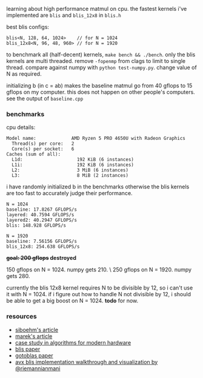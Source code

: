 
learning about high performance matmul on cpu. the fastest kernels i've implemented
are `blis` and `blis_12x8` in `blis.h`

best blis configs:
```
blis<N, 128, 64, 1024>    // for N = 1024
blis_12x8<N, 96, 48, 960> // for N = 1920
```

to benchmark all (half-decent) kernels, `make bench && ./bench`. only the blis
kernels are multi threaded. remove `-fopenmp` from clags to limit to single thread.
compare against numpy with `python test-numpy.py`. change value of N as required.


initializing b (in c = ab) makes the baseline matmul go from 40 gflops to 15 gflops
on my computer. this does not happen on other people's computers. see the output of
`baseline.cpp`

### benchmarks

cpu details:
```
Model name:             AMD Ryzen 5 PRO 4650U with Radeon Graphics
  Thread(s) per core:   2
  Core(s) per socket:   6
Caches (sum of all):      
  L1d:                    192 KiB (6 instances)
  L1i:                    192 KiB (6 instances)
  L2:                     3 MiB (6 instances)
  L3:                     8 MiB (2 instances)
```


i have randomly initialized b in the benchmarks otherwise the blis kernels are too fast
to accurately judge their performance.


```
N = 1024
baseline: 17.8267 GFLOPS/s
layered: 40.7594 GFLOPS/s
layered2: 40.2947 GFLOPS/s
blis: 148.928 GFLOPS/s

N = 1920
baseline: 7.56156 GFLOPS/s
blis_12x8: 254.638 GFLOPS/s
```



**~~goal: 200 gflops~~ destroyed**

150 gflops on N = 1024. numpy gets 210. \\
250 gflops on N = 1920. numpy gets 280.


currently the blis 12x8 kernel requires N to be divisible by 12, so i can't use it with 
N = 1024. if i figure out how to handle N not divisible by 12, i should be able to get
a big boost on N = 1024. **todo** for now.


### resources

- [siboehm's article](https://siboehm.com/articles/22/fast-mmm-on-cpu)
- [marek's article](https://marek.ai/matrix-multiplication-on-cpu.html)
- [case study in algorithms for modern hardware](https://en.algorithmica.org/hpc/algorithms/matmul/)
- [blis paper](https://www.cs.utexas.edu/users/flame/pubs/blis3_ipdps14.pdf)
- [gotoblas paper](https://www.cs.utexas.edu/users/flame/pubs/GotoTOMS_final.pdf)
- [avx blis implementation walkthrough and visualization by @riemannianmani](https://riemani.ca/blisgemm)
